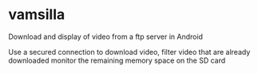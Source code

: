 vamsilla
========

Download and display of video from a ftp server in Android

Use a secured connection to download video,
filter video that are already downloaded
monitor the remaining memory space on the SD card